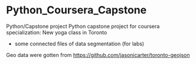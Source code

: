 # Python_Coursera_Capstone
Python/Capstone project
Python capstone project for coursera specialization: New yoga class in Toronto
+ some connected files of data segmentation (for labs)

Geo data were gotten from https://github.com/jasonicarter/toronto-geojson
